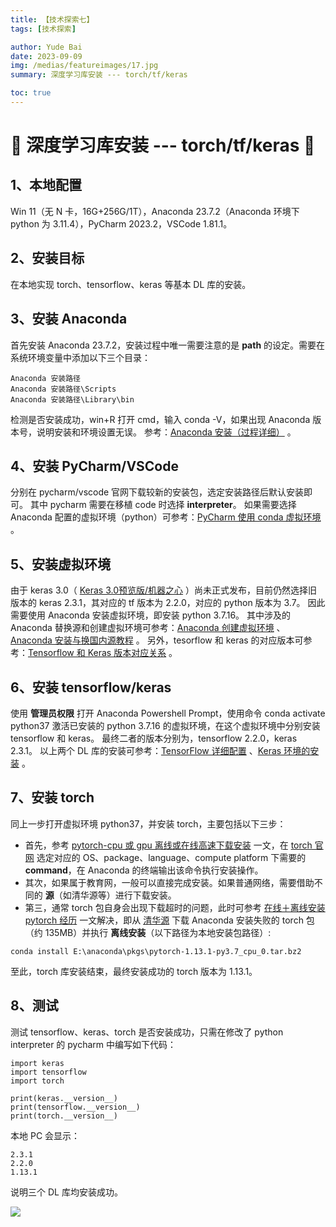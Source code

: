 ```yaml
---
title: 【技术探索七】
tags: [技术探索]

author: Yude Bai
date: 2023-09-09
img: /medias/featureimages/17.jpg
summary: 深度学习库安装 --- torch/tf/keras

toc: true
---
```



# :whale: 深度学习库安装 --- torch/tf/keras :whale:

## 1、本地配置

Win 11（无 N 卡，16G+256G/1T），Anaconda 23.7.2（Anaconda 环境下 python 为 3.11.4），PyCharm 2023.2，VSCode 1.81.1。


## 2、安装目标

在本地实现 torch、tensorflow、keras 等基本 DL 库的安装。


## 3、安装 Anaconda

首先安装 Anaconda 23.7.2，安装过程中唯一需要注意的是 **path** 的设定。需要在系统环境变量中添加以下三个目录：
```
Anaconda 安装路径
Anaconda 安装路径\Scripts
Anaconda 安装路径\Library\bin
```
检测是否安装成功，win+R 打开 cmd，输入 conda -V，如果出现 Anaconda 版本号，说明安装和环境设置无误。
参考：[Anaconda 安装（过程详细）](https://zhuanlan.zhihu.com/p/464219687?utm_id=0) 。


## 4、安装 PyCharm/VSCode

分别在 pycharm/vscode 官网下载较新的安装包，选定安装路径后默认安装即可。
其中 pycharm 需要在移植 code 时选择 **interpreter**。
如果需要选择 Anaconda 配置的虚拟环境（python）可参考：[PyCharm 使用 conda 虚拟环境](https://blog.csdn.net/qq_45122293/article/details/129314276) 。


## 5、安装虚拟环境

由于 keras 3.0（ [Keras 3.0预览版/机器之心](https://baijiahao.baidu.com/s?id=1771215458134716777&wfr=spider&for=pc) ）尚未正式发布，目前仍然选择旧版本的 keras 2.3.1，其对应的 tf 版本为 2.2.0，对应的 python 版本为 3.7。
因此需要使用 Anaconda 安装虚拟环境，即安装 python 3.7.16。
其中涉及的 Anaconda 替换源和创建虚拟环境可参考：[Anaconda 创建虚拟环境](https://blog.csdn.net/qq_49141095/article/details/130276262) 、[Anaconda 安装与换国内源教程](https://blog.csdn.net/weixin_41673825/article/details/123901866) 。
另外，tesorflow 和 keras 的对应版本可参考：[Tensorflow 和 Keras 版本对应关系](https://zhuanlan.zhihu.com/p/486277263?utm_id=0) 。


## 6、安装 tensorflow/keras

使用 **管理员权限** 打开 Anaconda Powershell Prompt，使用命令 conda activate python37 激活已安装的 python 3.7.16 的虚拟环境，在这个虚拟环境中分别安装 tensorflow 和 keras。
最终二者的版本分别为，tensorflow 2.2.0，keras 2.3.1。
以上两个 DL 库的安装可参考：[TensorFlow 详细配置](https://blog.csdn.net/weixin_43763292/article/details/131277246) 、[Keras 环境的安装](https://blog.csdn.net/Alexa_/article/details/123801758) 。


## 7、安装 torch

同上一步打开虚拟环境 python37，并安装 torch，主要包括以下三步：

- 首先，参考 [pytorch-cpu 或 gpu 离线或在线高速下载安装](https://blog.csdn.net/ShenWeiKKX/article/details/103534376) 一文，在 [torch 官网](https://pytorch.org/) 选定对应的 OS、package、language、compute platform 下需要的 **command**，在 Anaconda 的终端输出该命令执行安装操作。
- 其次，如果属于教育网，一般可以直接完成安装。如果普通网络，需要借助不同的 **源**（如清华源等）进行下载安装。
- 第三，通常 torch 包自身会出现下载超时的问题，此时可参考 [在线＋离线安装 pytorch 经历](https://blog.csdn.net/qq_43556824/article/details/131169115) 一文解决，即从 [清华源](https://mirrors.tuna.tsinghua.edu.cn/anaconda/cloud/pytorch/win-64/) 下载 Anaconda 安装失败的 torch 包（约 135MB）并执行 **离线安装**（以下路径为本地安装包路径）:
```
conda install E:\anaconda\pkgs\pytorch-1.13.1-py3.7_cpu_0.tar.bz2
```
至此，torch 库安装结束，最终安装成功的 torch 版本为 1.13.1。


## 8、测试
测试 tensorflow、keras、torch 是否安装成功，只需在修改了 python interpreter 的 pycharm 中编写如下代码：
```
import keras
import tensorflow
import torch

print(keras.__version__)
print(tensorflow.__version__)
print(torch.__version__)
```
本地 PC 会显示：
```
2.3.1
2.2.0
1.13.1
```
说明三个 DL 库均安装成功。




![](https://img-blog.csdnimg.cn/e412c1e721fa4535a5d8b16f730bcb48.png#pic_center)






















